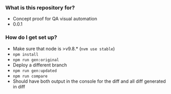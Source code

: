 ### What is this repository for? ###

* Concept proof for QA visual automation
* 0.0.1

### How do I get set up? ###

* Make sure that node is >v9.8.* (`nvm use stable`)
* `npm install`
* `npm run gen:original`
* Deploy a different branch
* `npm run gen:updated`
* `npm run compare`
* Should have both output in the console for the diff and all diff generated in diff

